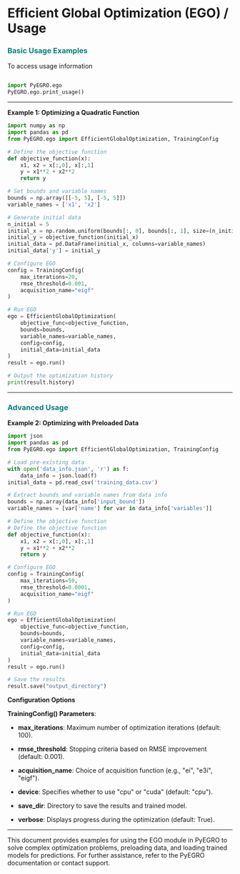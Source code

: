 # Efficient Global Optimization (EGO) / Usage


### **<span style='color: teal;'>Basic Usage Examples</span>**

To access usage information

```python

import PyEGRO.ego
PyEGRO.ego.print_usage()

```

---



**Example 1: Optimizing a Quadratic Function**

```python
import numpy as np
import pandas as pd
from PyEGRO.ego import EfficientGlobalOptimization, TrainingConfig

# Define the objective function
def objective_function(x):
    x1, x2 = x[:,0], x[:,1]
    y = x1**2 + x2**2
    return y

# Set bounds and variable names
bounds = np.array([[-5, 5], [-5, 5]])
variable_names = ['x1', 'x2']

# Generate initial data
n_initial = 5
initial_x = np.random.uniform(bounds[:, 0], bounds[:, 1], size=(n_initial, len(variable_names)))
initial_y = objective_function(initial_x)
initial_data = pd.DataFrame(initial_x, columns=variable_names)
initial_data['y'] = initial_y

# Configure EGO
config = TrainingConfig(
    max_iterations=20,
    rmse_threshold=0.001,
    acquisition_name="eigf"
)

# Run EGO
ego = EfficientGlobalOptimization(
    objective_func=objective_function,
    bounds=bounds,
    variable_names=variable_names,
    config=config,
    initial_data=initial_data
)
result = ego.run()

# Output the optimization history
print(result.history)
```

---

### **<span style='color: teal;'>Advanced Usage</span>**


**Example 2: Optimizing with Preloaded Data**

```python
import json
import pandas as pd
from PyEGRO.ego import EfficientGlobalOptimization, TrainingConfig

# Load pre-existing data
with open('data_info.json', 'r') as f:
    data_info = json.load(f)
initial_data = pd.read_csv('training_data.csv')

# Extract bounds and variable names from data info
bounds = np.array(data_info['input_bound'])
variable_names = [var['name'] for var in data_info['variables']]

# Define the objective function
# Define the objective function
def objective_function(x):
    x1, x2 = x[:,0], x[:,1]
    y = x1**2 + x2**2
    return y

# Configure EGO
config = TrainingConfig(
    max_iterations=50,
    rmse_threshold=0.0001,
    acquisition_name="eigf"
)

# Run EGO
ego = EfficientGlobalOptimization(
    objective_func=objective_function,
    bounds=bounds,
    variable_names=variable_names,
    config=config,
    initial_data=initial_data
)
result = ego.run()

# Save the results
result.save("output_directory")
```


**Configuration Options**

**TrainingConfig() Parameters**:

- **max\_iterations**: Maximum number of optimization iterations (default: 100).

- **rmse\_threshold**: Stopping criteria based on RMSE improvement (default: 0.001).

- **acquisition\_name**: Choice of acquisition function (e.g., "ei", "e3i", "eigf").

- **device**: Specifies whether to use "cpu" or "cuda" (default: "cpu").

- **save\_dir**: Directory to save the results and trained model.

- **verbose**: Displays progress during the optimization (default: True).

---

This document provides examples for using the EGO module in PyEGRO to solve complex optimization problems, preloading data, and loading trained models for predictions. For further assistance, refer to the PyEGRO documentation or contact support.

